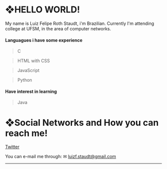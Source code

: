 # **❖HELLO WORLD!**

My name is Luiz Felipe Roth Staudt, i'm Brazilian. Currently I'm attending college at UFSM, in the area of computer networks.

    
#### Languagues i have some experience 

> C

> HTML with CSS

> JavaScript

> Python
 
#### Have interest in learning

> Java




# **❖Social Networks and How you can reach me!**

[Twitter](https://twitter.com/LuizFStaudt)

You can e-mail me through: ✉ [luizf.staudt@gmail.com]()
***

